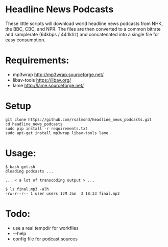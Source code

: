 Headline News Podcasts
======================

These little scripts will download world headline news podcasts from NHK, the BBC, CBC, and NPR.
The files are then converted to a common bitrate and samplerate (64kbps / 44.1khz) and concatenated
into a single file for easy consumption.


# Requirements:

  * mp3wrap     http://mp3wrap.sourceforge.net/
  * libav-tools https://libav.org/
  * lame        http://lame.sourceforge.net/

# Setup

```
git clone https://github.com/rsalmond/headline_news_podcasts.git
cd headline_news_podcasts
sudo pip install -r requirements.txt
sudo apt-get install mp3wrap libav-tools lame
```

# Usage:

```
$ bash get.sh     
dloading podcasts ...

... < a lot of transcoding output > ...

$ ls final.mp3 -alh
-rw-r--r-- 1 user users 12M Jan  3 18:33 final.mp3
```

# Todo:

  * use a real tempdir for workfiles
  * --help
  * config file for podcast sources
